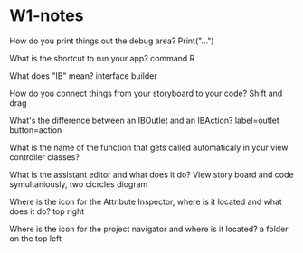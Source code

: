 # W1-notes

How do you print things out the debug area?   Print("...")

What is the shortcut to run your app?   command R

What does "IB" mean?    interface builder

How do you connect things from your storyboard to your code?    Shift and drag

What's the difference between an IBOutlet and an IBAction?    label=outlet button=action

What is the name of the function that gets called automaticaly in your view controller classes?   

What is the assistant editor and what does it do?     View story board and code symultaniously, two cicrcles diogram 

Where is the icon for the Attribute Inspector, where is it located and what does it do?     top right

Where is the icon for the project navigator and where is it located?    a folder on the top left
